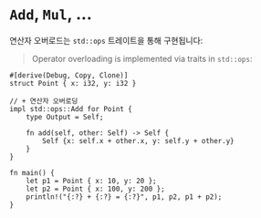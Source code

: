 # `Add`, `Mul`, ...
연산자 오버로드는 `std::ops` 트레이트을 통해 구현됩니다:
> Operator overloading is implemented via traits in `std::ops`:

```rust,editable
#[derive(Debug, Copy, Clone)]
struct Point { x: i32, y: i32 }

// + 연산자 오버로딩
impl std::ops::Add for Point {
    type Output = Self;

    fn add(self, other: Self) -> Self {
        Self {x: self.x + other.x, y: self.y + other.y}
    }
}

fn main() {
    let p1 = Point { x: 10, y: 20 };
    let p2 = Point { x: 100, y: 200 };
    println!("{:?} + {:?} = {:?}", p1, p2, p1 + p2);
}
```
